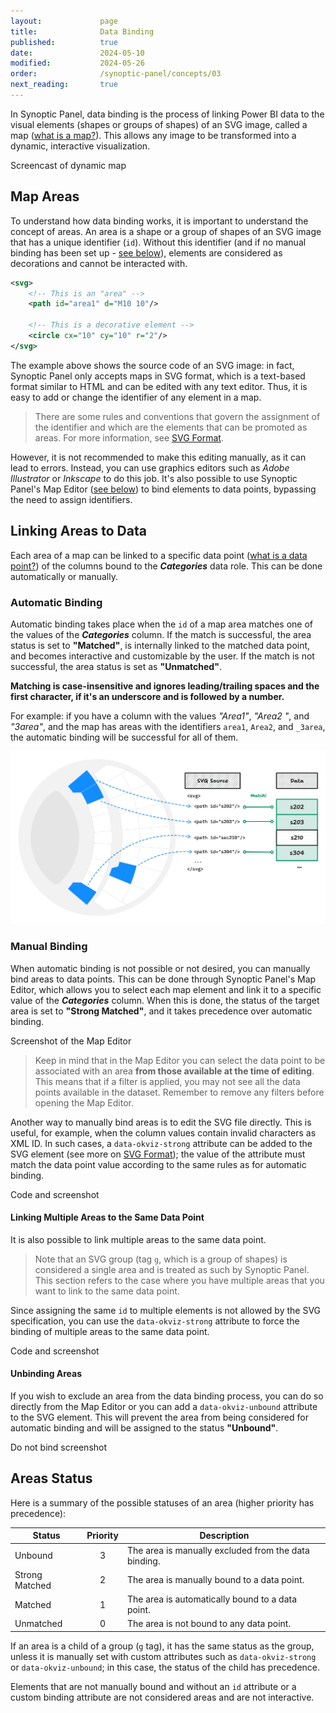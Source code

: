 ```yaml
---
layout:             page
title:              Data Binding
published:          true
date:               2024-05-10
modified:           2024-05-26
order:              /synoptic-panel/concepts/03
next_reading:       true
---
```


In Synoptic Panel, data binding is the process of linking Power BI data to the visual elements (shapes or groups of shapes) of an SVG image, called a map ([what is a map?](./maps/index)). This allows any image to be transformed into a dynamic, interactive visualization.

<todo>Screencast of dynamic map</todo>

## Map Areas

To understand how data binding works, it is important to understand the concept of areas. An area is a shape or a group of shapes of an SVG image that has a unique identifier (`id`). Without this identifier (and if no manual binding has been set up - [see below](#manual-binding)), elements are considered as decorations and cannot be interacted with. 

```svg
<svg>
    <!-- This is an "area" -->
    <path id="area1" d="M10 10"/>

    <!-- This is a decorative element -->
    <circle cx="10" cy="10" r="2"/>
</svg>
```

The example above shows the source code of an SVG image: in fact, Synoptic Panel only accepts maps in SVG format, which is a text-based format similar to HTML and can be edited with any text editor. Thus, it is easy to add or change the identifier of any element in a map. 

> There are some rules and conventions that govern the assignment of the identifier and which are the elements that can be promoted as areas. For more information, see [SVG Format](./maps/svg-format#id-attribute).

However, it is not recommended to make this editing manually, as it can lead to errors. Instead, you can use graphics editors such as *Adobe Illustrator* or *Inkscape* to do this job. It's also possible to use Synoptic Panel's Map Editor ([see below](#manual-binding)) to bind elements to data points, bypassing the need to assign identifiers.


## Linking Areas to Data 

Each area of a map can be linked to a specific data point ([what is a data point?](../../glossary.md#data-point)) of the columns bound to the ***Categories*** data role. This can be done automatically or manually.

### Automatic Binding 

Automatic binding takes place when the `id` of a map area matches one of the values of the ***Categories*** column. If the match is successful, the area status is set to **"Matched"**, is internally linked to the matched data point, and becomes interactive and customizable by the user. If the match is not successful, the area status is set as **"Unmatched"**.

**Matching is case-insensitive and ignores leading/trailing spaces and the first character, if it's an underscore and is followed by a number.**

For example: if you have a column with the values *"Area1"*, *"Area2 "*, and *"3area"*, and the map has areas with the identifiers `area1`, `Area2`, and `_3area`, the automatic binding will be successful for all of them.

<img src="images/auto-binding.png" class="naked">


### Manual Binding

When automatic binding is not possible or not desired, you can manually bind areas to data points. This can be done through Synoptic Panel's Map Editor, which allows you to select each map element and link it to a specific value of the ***Categories*** column. When this is done, the status of the target area is set to **"Strong Matched"**, and it takes precedence over automatic binding.

<todo>Screenshot of the Map Editor</todo>

> Keep in mind that in the Map Editor you can select the data point to be associated with an area **from those available at the time of editing**. This means that if a filter is applied, you may not see all the data points available in the dataset. Remember to remove any filters before opening the Map Editor.

Another way to manually bind areas is to edit the SVG file directly. This is useful, for example, when the column values contain invalid characters as XML ID. In such cases, a `data-okviz-strong` attribute can be added to the SVG element (see more on [SVG Format](./maps/svg-format#custom-attributes)); the value of the attribute must match the data point value according to the same rules as for automatic binding.

<todo>Code and screenshot</todo>

#### Linking Multiple Areas to the Same Data Point

It is also possible to link multiple areas to the same data point.

> Note that an SVG group (tag `g`, which is a group of shapes) is considered a single area and is treated as such by Synoptic Panel. This section refers to the case where you have multiple areas that you want to link to the same data point.

Since assigning the same `id` to multiple elements is not allowed by the SVG specification, you can use the `data-okviz-strong` attribute to force the binding of multiple areas to the same data point.

<todo>Code and screenshot</todo>


#### Unbinding Areas

If you wish to exclude an area from the data binding process, you can do so directly from the Map Editor or you can add a `data-okviz-unbound` attribute to the SVG element. This will prevent the area from being considered for automatic binding and will be assigned to the status **"Unbound"**.

<todo>Do not bind screenshot</todo>

## Areas Status

Here is a summary of the possible statuses of an area (higher priority has precedence):

|Status          |Priority |Description|
|---             |:---:    |---|
|Unbound         |3        |The area is manually excluded from the data binding.|
|Strong Matched  |2        |The area is manually bound to a data point.|
|Matched         |1        |The area is automatically bound to a data point.|
|Unmatched       |0        |The area is not bound to any data point.|

If an area is a child of a group (`g` tag), it has the same status as the group, unless it is manually set with custom attributes such as `data-okviz-strong` or `data-okviz-unbound`; in this case, the status of the child has precedence.

Elements that are not manually bound and without an `id` attribute or a custom binding attribute are not considered areas and are not interactive.
